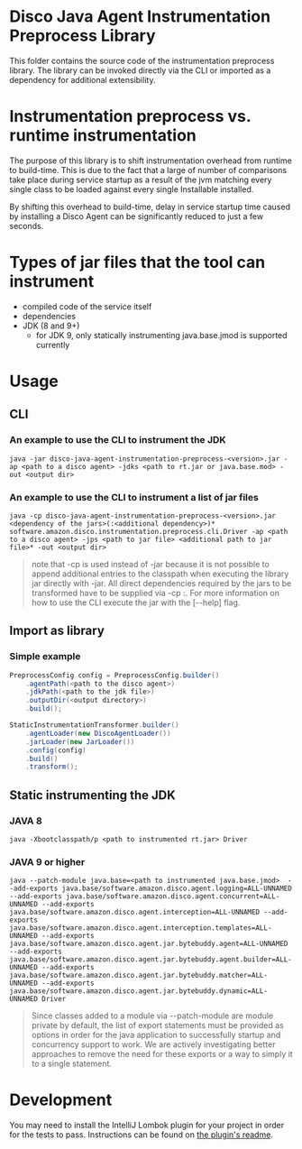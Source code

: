 # Disco Java Agent Instrumentation Preprocess Library
This folder contains the source code of the instrumentation preprocess library. The library can be invoked directly via the CLI 
or imported as a dependency for additional extensibility. 

# Instrumentation preprocess vs. runtime instrumentation
The purpose of this library is to shift instrumentation overhead from runtime to build-time. This is due to the fact that a
large of number of comparisons take place during service startup as a result of the jvm matching every single class to be loaded
against every single Installable installed. 

By shifting this overhead to build-time, delay in service startup time caused by installing a Disco Agent can be significantly 
reduced to just a few seconds.

# Types of jar files that the tool can instrument
- compiled code of the service itself
- dependencies
- JDK (8 and 9+)
    - for JDK 9, only statically instrumenting java.base.jmod is supported currently

# Usage
## CLI
### An example to use the CLI to instrument the JDK
`java -jar disco-java-agent-instrumentation-preprocess-<version>.jar -ap <path to a disco agent> -jdks <path to rt.jar or java.base.mod> -out <output dir>`

### An example to use the CLI to instrument a list of jar files
`java -cp disco-java-agent-instrumentation-preprocess-<version>.jar <dependency of the jars>(:<additional dependency>)* software.amazon.disco.instrumentation.preprocess.cli.Driver -ap <path to a disco agent> -jps <path to jar file> <additional path to jar file>* -out <output dir>`

>note that -cp is used instead of -jar because it is not possible to append additional entries to the classpath when executing the library jar directly
with -jar. All direct dependencies required by the jars to be transformed have to be supplied via -cp <path one>:<path two>. 
>For more information on how to use the CLI execute the jar with the [--help] flag.

## Import as library
### Simple example
```java
PreprocessConfig config = PreprocessConfig.builder()
    .agentPath(<path to the disco agent>)
    .jdkPath(<path to the jdk file>)
    .outputDir(<output directory>)
    .build();

StaticInstrumentationTransformer.builder()
    .agentLoader(new DiscoAgentLoader())
    .jarLoader(new JarLoader())
    .config(config)
    .build()
    .transform();
```

## Static instrumenting the JDK
### JAVA 8
`java -Xbootclasspath/p <path to instrumented rt.jar> Driver`

### JAVA 9 or higher
`java --patch-module java.base=<path to instrumented java.base.jmod> 
--add-exports java.base/software.amazon.disco.agent.logging=ALL-UNNAMED
--add-exports java.base/software.amazon.disco.agent.concurrent=ALL-UNNAMED
--add-exports java.base/software.amazon.disco.agent.interception=ALL-UNNAMED
--add-exports java.base/software.amazon.disco.agent.interception.templates=ALL-UNNAMED
--add-exports java.base/software.amazon.disco.agent.jar.bytebuddy.agent=ALL-UNNAMED
--add-exports java.base/software.amazon.disco.agent.jar.bytebuddy.agent.builder=ALL-UNNAMED
--add-exports java.base/software.amazon.disco.agent.jar.bytebuddy.matcher=ALL-UNNAMED
--add-exports java.base/software.amazon.disco.agent.jar.bytebuddy.dynamic=ALL-UNNAMED
Driver
`
>Since classes added to a module via --patch-module are module private by default, the list of export statements must be provided as options in order 
>for the java application to successfully startup and concurrency support to work. We are actively investigating better approaches to remove the need 
>for these exports or a way to simply it to a single statement. 

# Development

You may need to install the IntelliJ Lombok plugin for your project in order for the tests to pass.
Instructions can be found on [the plugin's readme](https://github.com/mplushnikov/lombok-intellij-plugin#installation).

